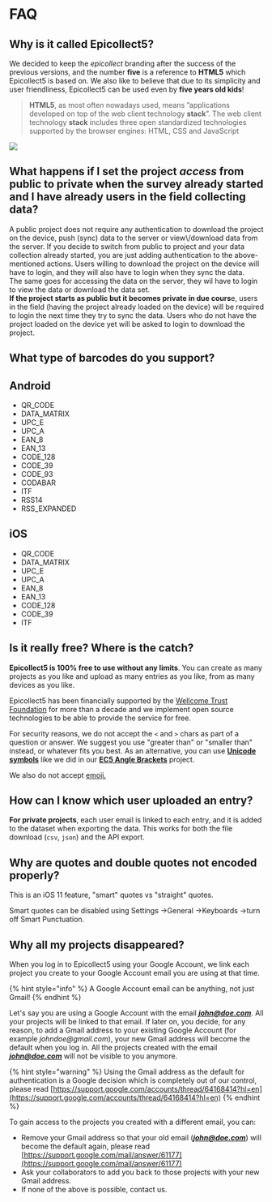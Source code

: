 # FAQ

## Why is it called Epicollect5?

We decided to keep the _epicollect_ branding after the success of the previous versions, and the number **five** is a reference to **HTML5** which Epicollect5 is based on. We also like to believe that due to its simplicity and user friendliness, Epicollect5 can be used even by **five years old kids**!

> **HTML5**, as most often nowadays used, means ”applications developed on top of the web client technology **stack**”. The web client technology **stack** includes three open standardized technologies supported by the browser engines: HTML, CSS and JavaScript

![](../.gitbook/assets/HTML\_Logo.png)

## What happens if I set the project _access_ from public to private when the survey already started and I have already users in the field collecting data? <a href="#public-to-private" id="public-to-private"></a>

A public project does not require any authentication to download the project on the device, push (sync) data to the server or view\\/download data from the server. If you decide to switch from public to project and your data collection already started, you are just adding authentication to the above-mentioned actions. Users willing to download the project on the device will have to login, and they will also have to login when they sync the data.\
The same goes for accessing the data on the server, they wil have to login to view the data or download the data set.\
**If the project starts as public but it becomes private in due cours**e, users in the field (having the project already loaded on the device) will be required to login the next time they try to sync the data. Users who do not have the project loaded on the device yet will be asked to login to download the project.

## What type of barcodes do you support? <a href="#barcode-support" id="barcode-support"></a>

## **Android**

* QR\_CODE
* DATA\_MATRIX
* UPC\_E
* UPC\_A
* EAN\_8
* EAN\_13
* CODE\_128
* CODE\_39
* CODE\_93
* CODABAR
* ITF
* RSS14
* RSS\_EXPANDED

## **iOS**

* QR\_CODE
* DATA\_MATRIX
* UPC\_E
* UPC\_A
* EAN\_8
* EAN\_13
* CODE\_128
* CODE\_39
* ITF

## Is it really free? Where is the catch?

**Epicollect5 is 100% free to use without any limits**. You can create as many projects as you like and upload as many entries as you like, from as many devices as you like.

Epicollect5 has been financially supported by the [Wellcome Trust Foundation](https://wellcome.ac.uk/) for more than a decade and we implement open source technologies to be able to provide the service for free.

For security reasons, we do not accept the `<` and `>` chars as part of a question or answer. We suggest you use "greater than" or "smaller than" instead, or whatever fits you best. As an alternative, you can use [**Unicode symbols**](https://www.piliapp.com/symbol/#math) like we did in our [**EC5 Angle Brackets**](https://five.epicollect.net/project/ec5-angle-brackets) project.

We also do not accept [emoji.](https://en.wikipedia.org/wiki/Emoji)

## How can I know which user uploaded an entry?

**For private projects**, each user email is linked to each entry, and it is added to the dataset when exporting the data. This works for both the file download (`csv`, `json`) and the API export.

## Why are quotes and double quotes not encoded properly?

This is an iOS 11 feature, "smart" quotes vs "straight" quotes.

Smart quotes can be disabled using Settings ->General ->Keyboards ->turn off Smart Punctuation.



## Why all my projects disappeared?

When you log in to Epicollect5 using your Google Account, we link each project you create to your Google Account email you are using at that time.

{% hint style="info" %}
A Google Account email can be anything, not just Gmail!
{% endhint %}

&#x20;Let's say you are using a Google Account with the email _**john@doe.com**_. All your projects will be linked to that email. If later on, you decide, for any reason, to add a Gmail address to your existing Google Account (for example _johndoe@gmail.com_), your new Gmail address will become the default when you log in. All the projects created with the email _**john@doe.com**_ will not be visible to you anymore.

{% hint style="warning" %}
Using the Gmail address as the default for authentication is a Google decision which is completely out of our control, please read [https://support.google.com/accounts/thread/64168414?hl=en](https://support.google.com/accounts/thread/64168414?hl=en)
{% endhint %}

To gain access to the projects you created with a different email, you can:

* Remove your Gmail address so that your old email (_**john@doe.com**_) will become the default again, please read [https://support.google.com/mail/answer/61177](https://support.google.com/mail/answer/61177)
* Ask your collaborators to add you back to those projects with your new Gmail address.
* If none of the above is possible, contact us.
